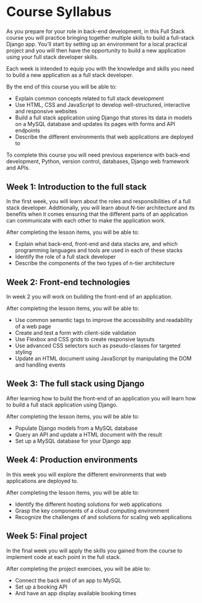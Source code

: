 <h1 style="font-size:2.5em">Course Syllabus</h1>

As you prepare for your role in back-end development, in this Full Stack course you will practice bringing together multiple skills to build a full-stack Django app. You’ll start by setting up an environment for a local practical project and you will then have the opportunity to build a new application using your full stack developer skills.

Each week is intended to equip you with the knowledge and skills you need to build a new application as a full stack developer.

By the end of this course you will be able to:

* Explain common concepts related to full stack development
* Use HTML, CSS and JavaScript to develop well-structured, interactive and responsive websites
* Build a full stack application using Django that stores its data in models on a MySQL database and updates its pages with forms and API endpoints
* Describe the different environments that web applications are deployed to

To complete this course you will need previous experience with back-end development, Python, version control, databases, Django web framework and APIs.

## Week 1: Introduction to the full stack

In the first week, you will learn about the roles and responsibilities of a full stack developer. Additionally, you will learn about N-tier architecture and its benefits when it comes ensuring that the different parts of an application can communicate with each other to make the application work.

After completing the lesson items, you will be able to:

* Explain what back-end, front-end and data stacks are, and which programming languages and tools are used in each of these stacks
* Identify the role of a full stack developer
* Describe the components of the two types of n-tier architecture

## Week 2: Front-end technologies
In week 2 you will work on building the front-end of an application. 

After completing the lesson items, you will be able to:

* Use common semantic tags to improve the accessibility and readability of a web page
* Create and test a form with client-side validation
* Use Flexbox and CSS grids to create responsive layouts
* Use advanced CSS selectors such as pseudo-classes for targeted styling
* Update an HTML document using JavaScript by manipulating the DOM and handling events

## Week 3: The full stack using Django
After learning how to build the front-end of an application you will learn how to build a full stack application using Django. 

After completing the lesson items, you will be able to:

* Populate Django models from a MySQL database             
* Query an API and update a HTML document with the result
* Set up a MySQL database for your Django app   

## Week 4: Production environments
In this week you will explore the different environments that web applications are deployed to.

After completing the lesson items, you will be able to:

* Identify the different hosting solutions for web applications        
* Grasp the key components of a cloud computing environment    
* Recognize the challenges of and solutions for scaling web applications       

## Week 5: Final project
In the final week you will apply the skills you gained from the course to implement code at each point in the full stack.

After completing the project exercises, you will be able to:

* Connect the back end of an app to MySQL
* Set up a booking API
* And have an app display available booking times  
